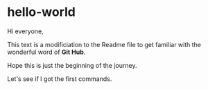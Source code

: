 # hello-world

Hi everyone, 

This text is a modificiation to the Readme file to get familiar with the wonderful word of **Git Hub**.

Hope this is just the beginning of the journey.

Let's see if I got the first commands.
